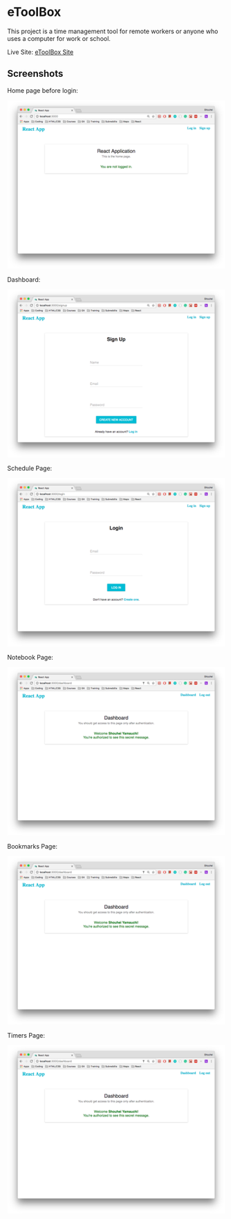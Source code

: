 # eToolBox

This project is a time management tool for remote workers or anyone who uses a computer for work or school.

Live Site:  [eToolBox Site](https://etoolbox-react.herokuapp.com/)

## Screenshots

Home page before login:

![Alt Home Page](/README/home.png?raw=true)

Dashboard:

![Alt Signup Page](/README/signup.png?raw=true)

Schedule Page:

![Alt Login Page](/README/login.png?raw=true)

Notebook Page:

![Alt Dashboard](/README/dashboard.png?raw=true)

Bookmarks Page:

![Alt Dashboard](/README/dashboard.png?raw=true)

Timers Page:

![Alt Dashboard](/README/dashboard.png?raw=true)
